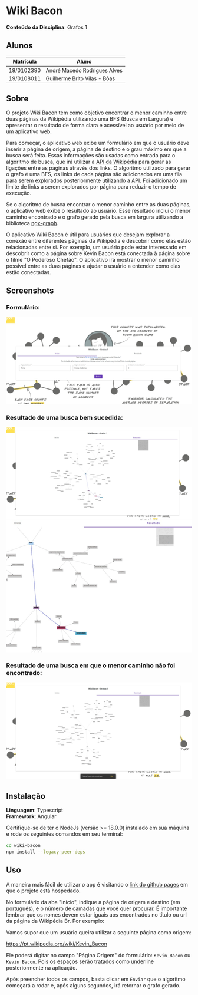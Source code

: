 # Wiki Bacon

**Conteúdo da Disciplina**: Grafos 1<br>

## Alunos

| Matrícula  | Aluno                        |
| ---------- | ---------------------------- |
| 19/0102390 | André Macedo Rodrigues Alves |
| 19/0108011 | Guilherme Brito Vilas - Bôas |

## Sobre

O projeto Wiki Bacon tem como objetivo encontrar o menor caminho entre duas páginas da Wikipédia utilizando uma BFS (Busca em Largura) e apresentar o resultado de forma clara e acessível ao usuário por meio de um aplicativo web.

Para começar, o aplicativo web exibe um formulário em que o usuário deve inserir a página de origem, a página de destino e o grau máximo em que a busca será feita. Essas informações são usadas como entrada para o algoritmo de busca, que irá utilizar a [API da Wikipédia](https://www.mediawiki.org/wiki/API:Main_page) para gerar as ligações entre as páginas através dos links. O algoritmo utilizado para gerar o grafo é uma BFS, os links de cada página são adicionados em uma fila para serem explorados posteriormente utilizando a API. Foi adicionado um limite de links a serem explorados por página para reduzir o tempo de execução.

Se o algoritmo de busca encontrar o menor caminho entre as duas páginas, o aplicativo web exibe o resultado ao usuário. Esse resultado inclui o menor caminho encontrado e o grafo gerado pela busca em largura utilizando a biblioteca [ngx-graph](https://swimlane.github.io/ngx-graph/).

O aplicativo Wiki Bacon é útil para usuários que desejam explorar a conexão entre diferentes páginas da Wikipédia e descobrir como elas estão relacionadas entre si. Por exemplo, um usuário pode estar interessado em descobrir como a página sobre Kevin Bacon está conectada à página sobre o filme "O Poderoso Chefão". O aplicativo irá mostrar o menor caminho possível entre as duas páginas e ajudar o usuário a entender como elas estão conectadas.

## Screenshots

### Formulário:

![formulário](./assets/image1.jpeg)

### Resultado de uma busca bem sucedida:

![formulário](./assets/image2.jpeg)
![formulário](./assets/image4.jpeg)

### Resultado de uma busca em que o menor caminho não foi encontrado:

![formulário](./assets/image3.jpeg)

## Instalação

**Linguagem**: Typescript<br>
**Framework**: Angular<br>

Certifique-se de ter o NodeJs (versão >= 18.0.0) instalado em sua máquina e
rode os seguintes comandos em seu terminal:

```bash
cd wiki-bacon
npm install --legacy-peer-deps

```

## Uso

A maneira mais fácil de utilizar o app é visitando o [link do github pages](https://projeto-de-algoritmos.github.io/Grafos1-WikiBacon/) em que o projeto está hospedado.

No formulário da aba "Início", indique a página de origem e destino (em português), e o número de camadas que você quer procurar. É importante lembrar que os nomes devem estar iguais aos encontrados no título ou url da página da Wikipédia Br. Por exemplo:

Vamos supor que um usuário queira utilizar a seguinte página como origem:

https://pt.wikipedia.org/wiki/Kevin_Bacon

Ele poderá digitar no campo "Página Origem" do formulário: `Kevin_Bacon` ou `Kevin Bacon`. Pois os espaços serão tratados como underline posteriormente na aplicação.

Após preencher todos os campos, basta clicar em `Enviar` que o algoritmo começará a rodar e, após alguns segundos, irá retornar o grafo gerado.
